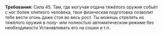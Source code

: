 **Требования:** Сила 45.
Там, где могучая отдача тяжёлого оружия собьёт с ног более хлипкого человека, твоя физическая подготовка позволит тебе вести огонь даже стоя во весь рост. Ты можешь стрелять из тяжёлого оружия в полу- или полностью автоматическом режиме без необходимости Устанавливать его на сошки и т.п.